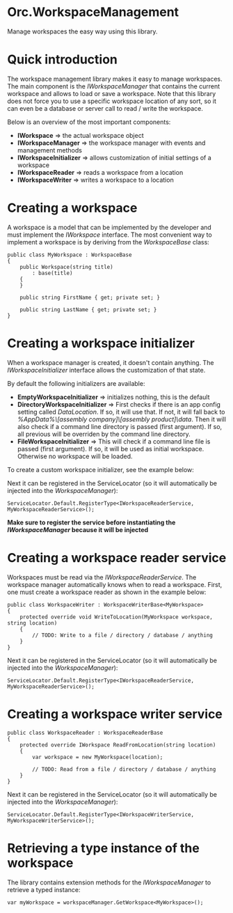 # Orc.WorkspaceManagement

Manage workspaces the easy way using this library.

# Quick introduction

The workspace management library makes it easy to manage workspaces. The main component is the *IWorkspaceManager* that contains the current workspace and allows to load or save a workspace. Note that this library does not force you to use a specific workspace location of any sort, so it can even be a database or server call to read / write the workspace. 

Below is an overview of the most important components:

- **IWorkspace** => the actual workspace object
- **IWorkspaceManager** => the workspace manager with events and management methods
- **IWorkspaceInitializer** => allows customization of initial settings of a workspace
- **IWorkspaceReader** => reads a workspace from a location
- **IWorkspaceWriter** => writes a workspace to a location

# Creating a workspace

A workspace is a model that can be implemented by the developer and must implement the *IWorkspace* interface. The most convenient way to implement a workspace is by deriving from the *WorkspaceBase* class:

    public class MyWorkspace : WorkspaceBase
    {
    	public Workspace(string title)
    		: base(title)
	    {
	    }
	    
	    public string FirstName { get; private set; }
	    
	    public string LastName { get; private set; }
    }

# Creating a workspace initializer

When a workspace manager is created, it doesn't contain anything. The *IWorkspaceInitializer* interface allows the customization of that state. 

By default the following initializers are available:

* **EmptyWorkspaceInitializer** => initializes nothing, this is the default
* **DirectoryWorkspaceInitializer** => First checks if there is an app config setting called *DataLocation*. If so, it will use that. If not, it will fall back to *%AppData%\\[assembly company]\\[assembly product]\\data*. Then it will also check if a command line directory is passed (first argument). If so, all previous will be overriden by the command line directory.
* **FileWorkspaceInitializer** => This will check if a command line file is passed (first argument). If so, it will be used as initial workspace. Otherwise no workspace will be loaded.

To create a custom workspace initializer, see the example below:

Next it can be registered in the ServiceLocator (so it will automatically be injected into the *WorkspaceManager*):

	ServiceLocator.Default.RegisterType<IWorkspaceReaderService, MyWorkspaceReaderService>();


**Make sure to register the service before instantiating the *IWorkspaceManager* because it will be injected**

# Creating a workspace reader service

Workspaces must be read via the *IWorkspaceReaderService*. The workspace manager automatically knows when to read a workspace. First, one must create a workspace reader as shown in the example below:

	public class WorkspaceWriter : WorkspaceWriterBase<MyWorkspace>
	{
	    protected override void WriteToLocation(MyWorkspace workspace, string location)
	    {
	        // TODO: Write to a file / directory / database / anything
	    }
	}

Next it can be registered in the ServiceLocator (so it will automatically be injected into the *WorkspaceManager*):

	ServiceLocator.Default.RegisterType<IWorkspaceReaderService, MyWorkspaceReaderService>();

# Creating a workspace writer service

	public class WorkspaceReader : WorkspaceReaderBase
	{
	    protected override IWorkspace ReadFromLocation(string location)
	    {
	        var workspace = new MyWorkspace(location);
	
	        // TODO: Read from a file / directory / database / anything
	    }
	}

Next it can be registered in the ServiceLocator (so it will automatically be injected into the *WorkspaceManager*):

	ServiceLocator.Default.RegisterType<IWorkspaceWriterService, MyWorkspaceWriterService>();


# Retrieving a type instance of the workspace

The library contains extension methods for the *IWorkspaceManager* to retrieve a typed instance:

	var myWorkspace = workspaceManager.GetWorkspace<MyWorkspace>();
